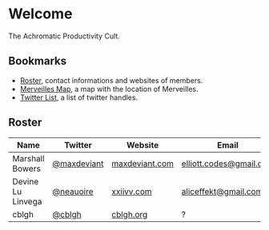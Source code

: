 # Welcome
The Achromatic Productivity Cult.

## Bookmarks
- [Roster](https://docs.google.com/spreadsheets/d/1exqwTC65prmAjL9UeQkwy-q6zUN1Inz7PaCAIr32iwg/edit?usp=sharing), contact informations and websites of members.
- [Merveilles Map](https://drive.google.com/open?id=1lvptOQshGziOsuNhGPlaQakrOTA), a map with the location of Merveilles.
- [Twitter List](https://twitter.com/neauoire/lists/merveilles), a list of twitter handles.

## Roster

| Name | Twitter | Website | Email | Instagram | GitHub |
| ---- | ------- | ------- | ----- | --------- | ------ |
| Marshall Bowers | [@maxdeviant](https://twitter.com/maxdeviant) | [maxdeviant.com](https://maxdeviant.com) | elliott.codes@gmail.com | [maxdeviant](https://instagram.com/maxdeviant) | [maxdeviant](https://github.com/maxdeviant) |
| Devine Lu Linvega | [@neauoire](https://twitter.com/neauoire) | [xxiivv.com](http://xxiivv.com) | aliceffekt@gmail.com | [hundredrabbits](https://instagram.com/hundredrabbits) | [neauoire](https://github.com/neauoire) |
| cblgh | [@cblgh](https://twitter.com/cblgh) | [cblgh.org](https://cblgh.org) | ? | ? | [cblgh](https://github.com/cblgh) |
